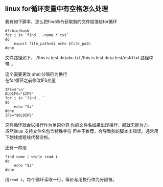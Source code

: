 ## linux for循环变量中有空格怎么处理

我有如下脚本，怎么把find命令获取到的文件赋值给for循环 
    
    #!/bin/bash 
    for i in `find . -name *.txt` 
    do 
        export file_path=$i echo $file_path 
    done 

文件路径如下， /this is test dir/abc.txt /this is test dir/a test/dsfd.txt 路径中带...


这个需要更改 shell分隔符为换行  
在for循环之前修改IFS变量  

    IFS=$'\n'   
    OLDIFS="$IFS"  
    for i in `find . `  
    do  
        echo "$i"  
    done  
    IFS="$OLDIFS"  
  
这样循环就会以换行作为单词分界.你的文件名如果出现换行，那就无能为力。  
虽然linux 支持文件名包含特殊字符 
但并不推荐，会导致别的脚本出错误。通常用下划线或短线代替空格。  
  
还有一种用  

    find some | while read i  
    do  
        echo "$i"  
    done  
用`read i`，每个循环读取一行，等价与用换行作为分隔符。
